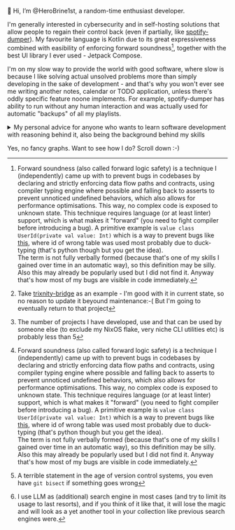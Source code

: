 👋 Hi, I’m @HeroBrine1st, a random-time enthusiast developer.

I'm generally interested in cybersecurity and in self-hosting solutions that allow people to regain their control back (even if partially, like [spotify-dumper](https://github.com/HeroBrine1st/spotify-dumper)). My favourite language is Kotlin due to its great expressiveness combined with easibility of enforcing forward soundness[^1], together with the best UI library I ever used - Jetpack Compose.

[^1]: Forward soundness (also called forward logic safety) is a technique I (independently) came up with to prevent bugs in codebases by declaring and strictly enforcing data flow paths and contracts, using compiler typing engine where possible and falling back to asserts to prevent unnoticed undefined behaviors, which also allows for performance optimisations. This way, no complex code is exposed to unknown state. This technique requires language (or at least linter) support, which is what makes it "forward" (you need to fight compiler before introducing a bug). A primitive example is  `value class UserId(private val value: Int)` which is a way to prevent bugs like [this](https://github.com/tortoise/tortoise-orm/issues/1791), where id of wrong table was used most probably due to duck-typing (that's python though but you get the idea).  
The term is not fully verbally formed (because that's one of my skills I gained over time in an automatic way), so this definition may be silly. Also this may already be popularly used but I did not find it. Anyway that's how most of my bugs are visible in code immediately.

I'm on my slow way to provide the world with good software, where slow is because I like solving actual unsolved problems more than simply developing in the sake of development - and that's why you won't ever see me writing another notes, calendar or TODO application, unless there's oddly specific feature noone implements. For example, spotify-dumper has ability to run without any human interaction and was actually used for automatic "backups" of all my playlists.

<details>
  <summary>My personal advice for anyone who wants to learn software development with reasoning behind it, also being the background behind my skills</summary>
  
  It is split into two simple halves. First is: 
  
  ### Find the thing you are lacking and start developing it
  
  If you don't use your software, you won't do enough effort, because you will lose interest and the remaining "20% of code that take 80% of time" are only subject to your willpower. I think this is why most beginner projects are left in incomplete state - they are satisfied the interest and as such aren't needed anymore. This won't prevent incomplete projects[^2], but will drastically reduce the number of them. And if you use an "incomplete" project and there's no reason to do changes, is it really incomplete? It is most probably complete up to your expectations from it, so as long as you use it you can start second project, even go back-and-forth between the projects if they are both "complete" but occasionally you need yet another feature. A simple maintenance of a project is a good too, and actually is a separate skill (especially if your project goes popular but I don't recommend expecting, do the software for yourself and people like you will find it themselves (though you can post on e.g. r/opensource but don't do it too early).

  [^2]: Take [trixnity-bridge](https://github.com/HeroBrine1st/trixnity-bridge) as an example - I'm good with it in current state, so no reason to update it beyound maintenance:-( But I'm going to eventually return to that project

  Finding that "thing" is hard. It is hard even for me, and not because I have developed everything I use[^3], but because almost (almost!) everything is already developed. So, this advice has never worked for anyone I gave it. But that's the way I reached my level, and anyone following that should too. I think the reason behind that is because between learning new skill and pressing "Buy" in Play Market most people choose the latter. I don't judge them, but that's the habit that can interfere with search (and if removed, possibly transform into saved money, so it may seem like you already *earn* with your skills). In my case I additionally have self-hosting and privacy requirements and as such many paid alternatives are simply blocked for me - which is good because that's the stimuli that keeps me in shape.

  [^3]: The number of projects I have developed, use and that can be used by someone else (to exclude my NixOS flake, very niche CLI utilities etc) is probably less than 5

  When you learn for your own direct benefit - not for future employers - you empower your reinforcement learning with direct (very short) positive feedback loop, and leave yourself in dependency of your own skills, which will prevent you from abandoning the project. I can't say that employers are definitely encouraging it - but I can say that they benefit from such way of learning more, simply because you don't go "roadmap" way and get focused experience, but have a real, broad, possibly enterprise-level experience that is simply not backed by money. What's the difference? Only less responsibility, meaning you don't use e.g. monitoring systems in your pet projects and don't fortify your software like I do[^1] (and I do monitoring too) but that's because I went full self-hosted, so the level of responsibility is comparable.

  This also has two side effects: you will create better software, knowing the use cases; and you will likely have your own code style and your own favourite technologies (including testing ones) that limit you not to do serious bugs, because you use the project - you need to prevent bugs after all. And *practically* understanding that each pattern, library and framework is not about empowering but *limiting* yourself is the most impactful step of learning IMO.
  
  ### Learn to *read* code, not only write it
  
  ..of course after/if you are basically experienced. This is also applicable to experienced developers.

  Reading code is more than half of your work, and, as such, your **core skill**, which includes reading documentation to fetch the info required for understanding code. By learning that, you will break free from the meme problems like "can't understand code that I wrote three months ago". And that's not the only effect, there are side effects:

  - You won't suffer from "why this doesn't work" in many simple cases. I have been asked to help finding the bug while it was a simple flaw in logic, easily spot if you understand your code not only via a mindmap.
  - You will have better agentic capabilities because you aren't thinking "if it works it works" or "don't touch it if it works"[^4], you are thinking "why it works?". Repeatedly thinking, each time you understand the code. Eventually you will dig deep into knowing how computer, OS and networks work, will know the backstages behind your everyday actions (like synced documents are not magically available on each device), and only sky is your limit.

  [^4]: A terrible statement in the age of version control systems, you even have `git bisect` if something goes wrong

  And the sweet-sweet part:

  - You will likely have no problems with onboarding into new codebases
  - You will likely have no problems with learning new languages! Furthermore, learning new languages will not feel like *learning*, it will deeply connect new language to all previously known languages. So you simply keep the reference documentation somewhere near and, knowing what you can do with known languages, simply look for the same thing. Or, in the age of LLMs, ask an LLM for alternative, but I recommend checking its response with documentation[^5]. Anyway it would be far faster because not only you can write the code in your language and ask the LLM to transpile it into other language, but also read the documentation and examples with full understanding, unwinding it into a graph of knowledge deeply linked with abilities of other languages.

[^5]: I use LLM as (additional) search engine in most cases (and try to limit its usage to last resorts), and if you think of it like that, it will lose the magic and will look as a yet another tool in your collection like previous search engines were.

  Here's the funny thing: I have learned lua to start some small scripts only by reading code, having poor JavaScript experience as background, back in 2016. That was my second language, and both languages were likely learned (or, at least, bootstrapped) without reading official documentation because I simply didn't knew about such thing.

  Also, to fully understand this advice, you need to know two things:

  - This is an advice to become a developer like me. I do the software because I need it. Do not confuse it with "I do the software because I'm getting paid for that". That's not inherently a bad thing (they can be combined, each benefits from other), simply not what this advice is for. In short, don't expect a job in 1 month.
  - I started programming as a kid, simply seeing cool mobile minecraft mods (they were scripts back then) and having some free tutorials about that. That's also an idea for your pet project, if you are a gamer, but beware gamedev is hard if it is not scripted. I can probably recommend Factorio because mods are very small (haven't done any though) and Minecraft OpenComputers mod which has e.g. robots to go mining instead of you. The good thing about learning via games is that it is somewhat personal, there are many miners for said robots but because this is simple and gamified enough (if you use the original OpenComputers, not oc2 which uses VMs), you will gain some e.g. control flow skills and general understanding without much tiring. That's a good foundation for going into big world of development, but it is not a requirement.

  You probably can replace this text with virtually any skill and it should mostly work. I didn't extensively test that though, but I believe it is generic enough.

</details>

Yes, no fancy graphs. Want to see how I do? Scroll down :-)
